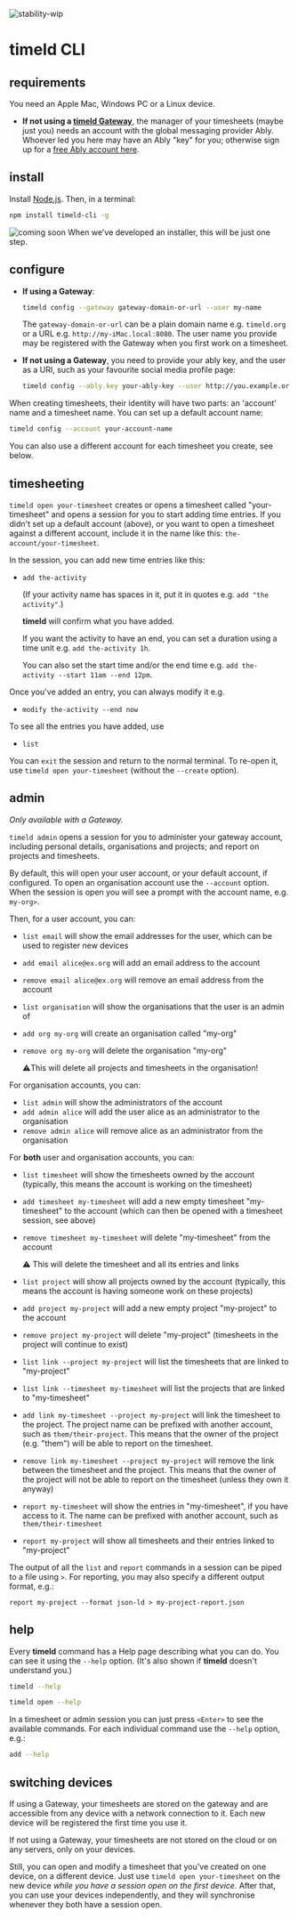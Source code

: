 ![stability-wip](https://img.shields.io/badge/stability-work_in_progress-lightgrey.svg)

# timeld CLI

## requirements

You need an Apple Mac, Windows PC or a Linux device.

- **If not using a [timeld Gateway](https://github.com/m-ld/timeld#gateway)**, the manager of your timesheets (maybe just you) needs an account with the global messaging provider Ably. Whoever led you here may have an Ably "key" for you; otherwise sign up for a [free Ably account here](https://ably.com/signup).

## install

Install [Node.js](https://nodejs.org/). Then, in a terminal:

```bash
npm install timeld-cli -g
```

![coming soon](https://img.shields.io/badge/-coming%20soon-red) When we've developed an installer, this will be just one step.

## configure

- **If using a Gateway**:

  ```bash
  timeld config --gateway gateway-domain-or-url --user my-name
  ```
  
  The `gateway-domain-or-url` can be a plain domain name e.g. `timeld.org` or a URL e.g. `http://my-iMac.local:8080`. The user name you provide may be registered with the Gateway when you first work on a timesheet.


- **If not using a Gateway**, you need to provide your ably key, and the user as a URI, such as your favourite social media profile page:
  
  ```bash
  timeld config --ably.key your-ably-key --user http://you.example.org/#profile
  ```

When creating timesheets, their identity will have two parts: an 'account' name and a timesheet name. You can set up a default account name:

```bash
timeld config --account your-account-name
```

You can also use a different account for each timesheet you create, see below.

## timesheeting

`timeld open your-timesheet` creates or opens a timesheet called "your-timesheet" and opens a session for you to start adding time entries. If you didn't set up a default account (above), or you want to open a timesheet against a different account, include it in the name like this: `the-account/your-timesheet`.

In the session, you can add new time entries like this:
- `add the-activity`

  (If your activity name has spaces in it, put it in quotes e.g. `add "the activity"`.)

  **timeld** will confirm what you have added.
  
  If you want the activity to have an end, you can set a duration using a time unit e.g. `add the-activity 1h`.

  You can also set the start time and/or the end time e.g. `add the-activity --start 11am --end 12pm`.

Once you've added an entry, you can always modify it e.g.
- `modify the-activity --end now`

To see all the entries you have added, use
- `list`

You can `exit` the session and return to the normal terminal. To re-open it, use `timeld open your-timesheet` (without the `--create` option).

## admin

_Only available with a Gateway._

`timeld admin` opens a session for you to administer your gateway account, including personal details, organisations and projects; and report on projects and timesheets.

By default, this will open your user account, or your default account, if configured. To open an organisation account use the `--account` option. When the session is open you will see a prompt with the account name, e.g. `my-org>`.

Then, for a user account, you can:

- `list email` will show the email addresses for the user, which can be used to register new devices
- `add email alice@ex.org` will add an email address to the account
- `remove email alice@ex.org` will remove an email address from the account


- `list organisation` will show the organisations that the user is an admin of
- `add org my-org` will create an organisation called "my-org"
- `remove org my-org` will delete the organisation "my-org"

  ⚠️This will delete all projects and timesheets in the organisation!

For organisation accounts, you can:

- `list admin` will show the administrators of the account
- `add admin alice` will add the user alice as an administrator to the organisation
- `remove admin alice` will remove alice as an administrator from the organisation

For **both** user and organisation accounts, you can:

- `list timesheet` will show the timesheets owned by the account (typically, this means the account is working on the timesheet)
- `add timesheet my-timesheet` will add a new empty timesheet "my-timesheet" to the account (which can then be opened with a timesheet session, see above)
- `remove timesheet my-timesheet` will delete "my-timesheet" from the account
 
  ⚠️ This will delete the timesheet and all its entries and links


- `list project` will show all projects owned by the account (typically, this means the account is having someone work on these projects)
- `add project my-project` will add a new empty project "my-project" to the account
- `remove project my-project` will delete "my-project" (timesheets in the project will continue to exist)

 
- `list link --project my-project` will list the timesheets that are linked to "my-project"
- `list link --timesheet my-timesheet` will list the projects that are linked to "my-timesheet"
- `add link my-timesheet --project my-project` will link the timesheet to the project. The project name can be prefixed with another account, such as `them/their-project`. This means that the owner of the project (e.g. "them") will be able to report on the timesheet.
- `remove link my-timesheet --project my-project` will remove the link between the timesheet and the project. This means that the owner of the project will not be able to report on the timesheet (unless they own it anyway)


- `report my-timesheet` will show the entries in "my-timesheet", if you have access to it. The name can be prefixed with another account, such as `them/their-timesheet`
- `report my-project` will show all timesheets and their entries linked to "my-project"

The output of all the `list` and `report` commands in a session can be piped to a file using `>`. For reporting, you may also specify a different output format, e.g.:

```
report my-project --format json-ld > my-project-report.json
```

## help

Every **timeld** command has a Help page describing what you can do. You can see it using the `--help` option. (It's also shown if **timeld** doesn't understand you.)

```bash
timeld --help
```

```bash
timeld open --help
```

In a timesheet or admin session you can just press `<Enter>` to see the available commands. For each individual command use the `--help` option, e.g.:

```bash
add --help
```

## switching devices

If using a Gateway, your timesheets are stored on the gateway and are accessible from any device with a network connection to it. Each new device will be registered the first time you use it.

If not using a Gateway, your timesheets are not stored on the cloud or on any servers, only on your devices.

Still, you can open and modify a timesheet that you've created on one device, on a different device. Just use `timeld open your-timesheet` on the new device _while you have a session open on the first device._ After that, you can use your devices independently, and they will synchronise whenever they both have a session open.